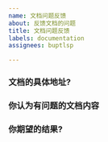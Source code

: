 ```yaml
---
name: 文档问题反馈
about: 反馈文档的问题
title: 文档问题反馈
labels: documentation
assignees: buptlsp

---
```


### 文档的具体地址?

### 你认为有问题的文档内容

### 你期望的结果?
